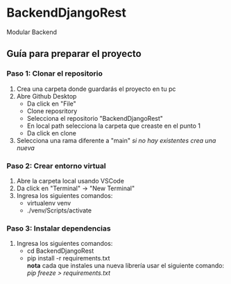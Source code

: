 # BackendDjangoRest

Modular Backend

## Guía para preparar el proyecto

### Paso 1: Clonar el repositorio

1. Crea una carpeta donde guardarás el proyecto en tu pc
2. Abre Github Desktop
   - Da click en "File"
   - Clone reposritory
   - Selecciona el repositorio "BackendDjangoRest"
   - En local path selecciona la carpeta que creaste en el punto 1
   - Da click en clone
3. Selecciona una rama diferente a "main" _si no hay existentes crea una nueva_

### Paso 2: Crear entorno virtual

1. Abre la carpeta local usando VSCode
2. Da click en "Terminal" -> "New Terminal"
3. Ingresa los siguientes comandos:
   - virtualenv venv
   - ./venv/Scripts/activate

### Paso 3: Instalar dependencias

1. Ingresa los siguientes comandos:
   - cd BackendDjangoRest
   - pip install -r requirements.txt  
     **nota** cada que instales una nueva librería usar el siguiente comando: _pip freeze > requirements.txt_
